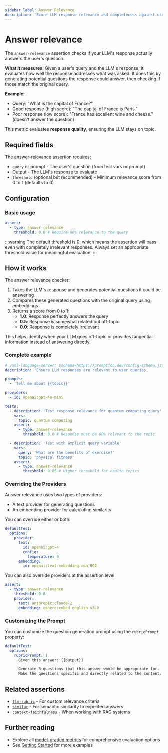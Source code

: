 ```yaml
---
sidebar_label: Answer Relevance
description: 'Score LLM response relevance and completeness against user queries using sophisticated AI-powered evaluation metrics'
---
```


# Answer relevance

The `answer-relevance` assertion checks if your LLM's response actually answers the user's question.

**What it measures**: Given a user's query and the LLM's response, it evaluates how well the response addresses what was asked. It does this by generating potential questions the response could answer, then checking if those match the original query.

**Example**:

- Query: "What is the capital of France?"
- Good response (high score): "The capital of France is Paris."
- Poor response (low score): "France has excellent wine and cheese." (doesn't answer the question)

This metric evaluates **response quality**, ensuring the LLM stays on topic.

## Required fields

The answer-relevance assertion requires:

- `query` or prompt - The user's question (from test vars or prompt)
- Output - The LLM's response to evaluate
- `threshold` (optional but recommended) - Minimum relevance score from 0 to 1 (defaults to 0)

## Configuration

### Basic usage

```yaml
assert:
  - type: answer-relevance
    threshold: 0.8 # Require 80% relevance to the query
```

:::warning
The default threshold is 0, which means the assertion will pass even with completely irrelevant responses. Always set an appropriate threshold value for meaningful evaluation.
:::

## How it works

The answer relevance checker:

1. Takes the LLM's response and generates potential questions it could be answering
2. Compares these generated questions with the original query using embeddings
3. Returns a score from 0 to 1:
   - **1.0**: Response perfectly answers the query
   - **0.5**: Response is somewhat related but off-topic
   - **0.0**: Response is completely irrelevant

This helps identify when your LLM goes off-topic or provides tangential information instead of answering directly.

### Complete example

```yaml title="promptfooconfig.yaml"
# yaml-language-server: $schema=https://promptfoo.dev/config-schema.json
description: 'Ensure LLM responses are relevant to user queries'

prompts:
  - 'Tell me about {{topic}}'

providers:
  - id: openai:gpt-4o-mini

tests:
  - description: 'Test response relevance for quantum computing query'
    vars:
      topic: quantum computing
    assert:
      - type: answer-relevance
        threshold: 0.8 # Response must be 80% relevant to the topic

  - description: 'Test with explicit query variable'
    vars:
      query: 'What are the benefits of exercise?'
      topic: 'physical fitness'
    assert:
      - type: answer-relevance
        threshold: 0.85 # Higher threshold for health topics
```

### Overriding the Providers

Answer relevance uses two types of providers:

- A text provider for generating questions
- An embedding provider for calculating similarity

You can override either or both:

```yaml
defaultTest:
  options:
    provider:
      text:
        id: openai:gpt-4
        config:
          temperature: 0
      embedding:
        id: openai:text-embedding-ada-002
```

You can also override providers at the assertion level:

```yaml
assert:
  - type: answer-relevance
    threshold: 0.8
    provider:
      text: anthropic:claude-2
      embedding: cohere:embed-english-v3.0
```

### Customizing the Prompt

You can customize the question generation prompt using the `rubricPrompt` property:

```yaml
defaultTest:
  options:
    rubricPrompt: |
      Given this answer: {{output}}

      Generate 3 questions that this answer would be appropriate for.
      Make the questions specific and directly related to the content.
```

## Related assertions

- [`llm-rubric`](/docs/configuration/expected-outputs/model-graded/llm-rubric) - For custom relevance criteria
- [`similar`](/docs/configuration/expected-outputs/similar) - For semantic similarity to expected answers
- [`context-faithfulness`](/docs/configuration/expected-outputs/model-graded/context-faithfulness) - When working with RAG systems

## Further reading

- Explore all [model-graded metrics](/docs/configuration/expected-outputs/model-graded) for comprehensive evaluation options
- See [Getting Started](/docs/getting-started) for more examples
